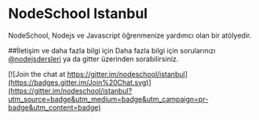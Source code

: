 # NodeSchool Istanbul

NodeSchool, Nodejs ve Javascript öğrenmenize yardımcı olan bir atölyedir.

##İletişim ve daha fazla bilgi için
Daha fazla bilgi için sorularınızı [@nodejsdersleri](http://twitter.com/nodejsdersleri) ya da gitter üzerinden sorabilirsiniz.

[![Join the chat at https://gitter.im/nodeschool/istanbul](https://badges.gitter.im/Join%20Chat.svg)](https://gitter.im/nodeschool/istanbul?utm_source=badge&utm_medium=badge&utm_campaign=pr-badge&utm_content=badge)


